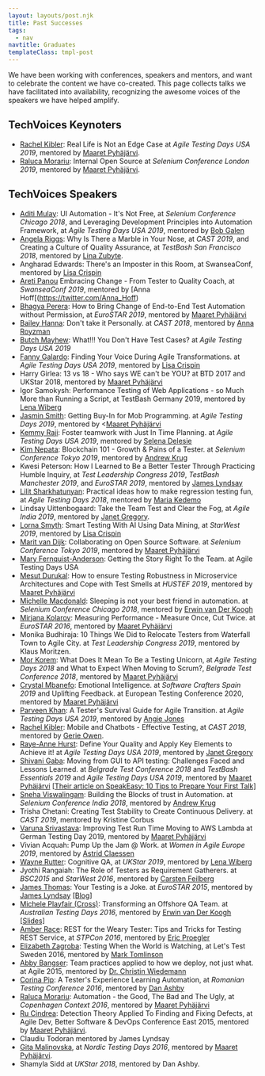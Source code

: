 ```yaml
---
layout: layouts/post.njk
title: Past Successes
tags:
  - nav
navtitle: Graduates
templateClass: tmpl-post
---
```


We have been working with conferences, speakers and mentors, and want to celebrate the content we have co-created. This page collects talks we have facilitated into availability, recognizing the awesome voices of the speakers we have helped amplify.

## TechVoices Keynoters

   * [Rachel Kibler](https://twitter.com/racheljoi): Real Life is Not an Edge Case at *Agile Testing Days USA 2019*, mentored by [Maaret Pyhäjärvi](https://twitter.com/maaretp).
   * [Raluca Morariu](https://twitter.com/schumitza): Internal Open Source at *Selenium Conference London 2019*, mentored by [Maaret Pyhäjärvi](https://twitter.com/maaretp).


## TechVoices Speakers

   * [Aditi Mulay](https://twitter.com/AditiMulay18): UI Automation - It's Not Free, at *Selenium Conference Chicago 2018*, and Leveraging Development Principles into Automation Framework, at *Agile Testing Days USA 2019*, mentored by [Bob Galen](https://twitter.com/bobgalen)
   * [Angela Riggs](https://twitter.com/AngelaRiggs_): Why Is There a Marble in Your Nose, at *CAST 2019*, and Creating a Culture of Quality Assurance, at *TestBash San Francisco 2018*, mentored by [Lina Zubyte](https://twitter.com/buggylina).
   * Angharad Edwards: There's an Imposter in this Room, at SwanseaConf, mentored by [Lisa Crispin](https://twitter.com/lisacrispin)
   * [Areti Panou](https://twitter.com/unremarkableQA") Embracing Change - From Tester to Quality Coach, at *SwanseaConf 2019*, mentored by [Anna Hoff[(https://twitter.com/Anna_Hoff)
   * [Bhagya Perera](https://twitter.com/bhagyagdm): How to Bring Change of End-to-End Test Automation without Permission, at *EuroSTAR 2019*, mentored by [Maaret Pyhäjärvi](https://twitter.com/maaretp)
   * <a href="https://twitter.com/baileyhanna"  target="_blank">Bailey Hanna</a>: Don't take it Personally. at <i>CAST 2018</i>, mentored by <a href="https://twitter.com/QA_nna"  target="_blank">Anna Royzman</a>
   * <a href="https://twitter.com/ButchMayhew"  target="_blank">Butch Mayhew</a>: What!!! You Don't Have Test Cases? at <i>Agile Testing Days USA 2019</i></li>
   * <a href="https://twitter.com/dramatictester" target="_blank">Fanny Galardo</a>: Finding Your Voice During Agile Transformations. at <I>Agile Testing Days USA 2019</i>, mentored by [Lisa Crispin](https://twitter.com/lisacrispin)
   * Harry Girlea: 13 vs 18 - Who says WE can't be YOU? at BTD 2017 and UKStar 2018, mentored by [Maaret Pyhäjärvi](https://twitter.com/maaretp)
   * Igor Samokysh: Performance Testing of Web Applications - so Much More than Running a Script, at TestBash Germany 2019, mentored by <a href="https://twitter.com/LenaPejgan">Lena Wiberg</li>
   * <a href="https://twitter.com/jasmintestscode"  target="_blank">Jasmin Smith</a>: Getting Buy-In for Mob Programming. at <i>Agile Testing Days 2019</i>, mentored by <[Maaret Pyhäjärvi](https://twitter.com/maaretp)
   * <a href="https://twitter.com/kemmraj" target="_blank">Kemmy Raji</a>: Foster teamwork with Just In Time Planning. at <i>Agile Testing Days USA 2019</i>, mentored by <a href="https://twitter.com/SelenaDelesie"  target="_blank">Selena Delesie</a>
   * <a href="https://twitter.com/C2KimN">Kim Nepata</a>: Blockchain 101 - Growth & Pains of a Tester. at *Selenium Conference Tokyo 2019*, mentored by <a href="https://twitter.com/lazycoderio" target="_blank">Andrew Krug</a>
   * Kwesi Peterson: How I Learned to Be a Better Tester Through Practicing Humble Inquiry, at *Test Leadership Congress 2019*, *TestBash Manchester 2019*, and *EuroSTAR 2019*, mentored by [James Lyndsay](https://twitter.com/workroomprds)
   * [Lilit Sharkhatunyan](https://twitter.com/lilitshark): Practical ideas how to make regression testing fun, at *Agile Testing Days 2018*, mentored by <a href="https://twitter.com/mariakedemo">Maria Kedemo</a>
   * Lindsay Uittenbogaard: Take the Team Test and Clear the Fog, at <i>Agile India 2019</i>, mentored by <a href="https://twitter.com/janetgregoryca">Janet Gregory</a>.
   * [Lorna Smyth](https://twitter.com/DigiLorna): Smart Testing With AI Using Data Mining, at *StarWest 2019*, mentored by [Lisa Crispin](https://twitter.com/lisacrispin)
   * [Marit van Dijk](https://twitter.com/MaritvanDijk77): Collaborating on Open Source Software. at <i>Selenium Conference Tokyo 2019</i>, mentored by [Maaret Pyhäjärvi](https://twitter.com/maaretp)
   * [Mary Fernquist-Anderson](https://twitter.com/GrrlPirate): Getting the Story Right To the Team. at Agile Testing Days USA
   * [Mesut Durukal](https://twitter.com/DurukalMesut): How to ensure Testing Robustness in Microservice Architectures and Cope with Test Smells at *HUSTEF 2019*,  mentored by [Maaret Pyhäjärvi](https://twitter.com/maaretp)
   * [Michelle Macdonald](https://twitter.com/mishmaccas): Sleeping is not your best friend in automation. at *Selenium Conference Chicago 2018*, mentored by [Erwin van Der Koogh](https://twitter.com/evanderkoogh)
   * [Mirjana Kolarov](https://twitter.com/mirjanakolarov): Measuring Performance - Measure Once, Cut Twice. at *EuroSTAR 2016*, mentored by [Maaret Pyhäjärvi](https://twitter.com/maaretp)
   * Monika Budhiraja: 10 Things We Did to Relocate Testers from Waterfall Town to Agile City. at *Test Leadership Congress 2019*, mentored by Klaus Moritzen.
   * [Mor Korem](https://twitter.com/temorel): What Does It Mean To Be a Testing Unicorn, at *Agile Testing Days 2018* and What to Expect When Moving to Scrum?, *Belgrade Test Conference 2018*, mentored by [Maaret Pyhäjärvi](https://twitter.com/maaretp)
   * [Crystal Mbanefo](https://twitter.com/CrystalMbanefo): Emotional Intelligence. at *Software Crafters Spain 2019* and Uplifting Feedback. at European Testing Conference 2020, mentored by [Maaret Pyhäjärvi](https://twitter.com/maaretp)
   * [Parveen Khan](ttps://twitter.com/Parveen_Khan10): A Tester's Survival Guide for Agile Transition. at *Agile Testing Days USA 2019*, mentored by [Angie Jones](https://twitter.com/techgirl1908)
   * [Rachel Kibler](https://twitter.com/racheljoi): Mobile and Chatbots - Effective Testing, at *CAST 2018*, mentored by [Gerie Owen](https://twitter.com/GerieOwen).
   * [Raye-Anne Hurst](https://twitter.com/RayeAnneHurst): Define Your Quality and Apply Key Elements to Achieve it! at *Agile Testing Days USA 2019*, mentored by [Janet Gregory](https://twitter.com/JanetGregory)
   * <a href="https://twitter.com/shivani_gaba_" target="_blank">Shivani Gaba</a>: Moving from GUI to API testing: Challenges Faced and Lessons Learned. at <i>Belgrade Test Conference 2018</i> and <i>TestBash Essentials 2019</i> and *Agile Testing Days USA 2019*, mentored by [Maaret Pyhäjärvi](https://twitter.com/maaretp) <a href="https://medium.com/@shivani_gaba 10-tips-to-prepare-your-first-talk-9c4e15ed8dd6" target="_blank">[Their article on SpeakEasy: 10 Tips to Prepare Your First Talk]</a>
   * <a href="https://twitter.com/sviswalingam" target="_blank">Sneha Viswalingam</a>: Building the Blocks of trust in Automation. at *Selenium Conference India 2018*, mentored by <a href="https://twitter.com/lazycoderio" target="_blank">Andrew Krug</a>
   * Trisha Chetani: Creating Test Stability to Create Continuous Delivery. at <i>CAST 2019</i>, mentored by Kristine Corbus
   * <a href="https://twitter.com/vibranttester">Varuna Srivastava</a>: Improving Test Run Time Moving to AWS Lambda at German Testing Day 2019, mentored by [Maaret Pyhäjärvi](https://twitter.com/maaretp)
   * Vivian Acquah: Pump Up the Jam @ Work. at *Women in Agile Europe 2019*, mentored by [Astrid Claessen](https://twitter.com/astridclaessen)
   * <a href="https://twitter.com/microrutter">Wayne Rutter</a>: Cognitive QA, at *UKStar 2019*, mentored by <a href="https://twitter.com/LenaPejgan">Lena Wiberg</a>
   * Jyothi Rangaiah: The Role of Testers as Requirement Gatherers. at <i>BSC2015</i> and <i>StarWest 2016</i>, mentored by [Carsten Feilberg](https://twitter.com/Carsten_F)
   * [James Thomas](https://twitter.com/qahiccupps)</a>: Your Testing is a Joke. at <i>EuroSTAR 2015</i>, mentored by <a href="https://twitter.com/workroomprds" target="_blank">James Lyndsay</a> <a href="https://qahiccups.blogspot.com/2017/01/speaking-easier.html" target="_blank">[Blog]</a>
   * [Michele Playfair (Cross)](https://twitter.com/MichelePlayfair): Transforming an Offshore QA Team. at *Australian Testing Days 2016*, mentored by [Erwin van Der Koogh](https://twitter.com/evanderkoogh) <a href="https://www.slideshare.net/slideshow/embed_code/key/qVyRnIjOnGqOTl" target="_blank">[Slides]</a>
   * <a href="https://twitter.com/ambertests" target="_blank">Amber Race</a>: REST for the Weary Tester: Tips and Tricks for Testing REST Service, at <i>STPCon 2016</i>, mentored by <a href="https://twitter.com/ericproegler" target="_blank">Eric Proegler</a>
   * <a href="https://twitter.com/ezagroba" target="_blank">Elizabeth Zagroba</a>: Testing When the World is Watching, at Let's Test Sweden 2016, mentored by <a href="https://twitter.com/markontask" target="_blank">Mark Tomlinson</a>
   * <a href="https://twitter.com/a_bangser" target="_blank">Abby Bangser</a>: Team practices applied to how we deploy, not just what. at Agile 2015, mentored by <a href="https://twitter.com/c_wiedemann" target="_blank">Dr. Christin Wiedemann</a></li>
   * [Corina Pip](https://twitter.com/imalittletester): A Tester's Experience Learning Automation,
   at *Romanian Testing Conference 2016*, mentored by [Dan Ashby](https://twitter.com/DanAshby04)
   * [Raluca Morariu](https://twitter.com/schumitza"): Automation - the Good, The Bad and The Ugly,
   at *Copenhagen Context 2016*, mentored by [Maaret Pyhäjärvi](https://twitter.com/maaretp)
   * [Ru Cindrea](https://twitter.com/ru_altom): Detection Theory Applied To Finding and Fixing Defects,
   at Agile Dev, Better Software & DevOps Conference East 2015, mentored by [Maaret Pyhäjärvi](https://twitter.com/maaretp).
   * Claudiu Todoran mentored by James Lyndsay
   * [Gita Malinovska](https://twitter.com/gita_m), at *Nordic Testing Days 2016*, mentored by [Maaret Pyhäjärvi](https://twitter.com/maaretp).
   * Shamyla Sidd at *UKStar 2018*, mentored by Dan Ashby.
